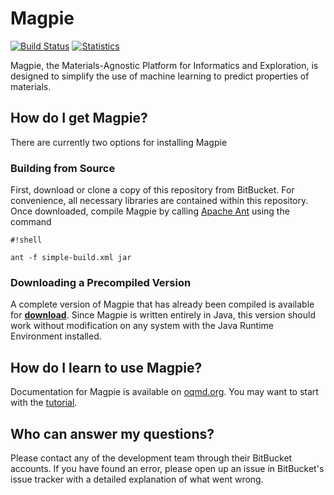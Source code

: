 # Magpie #

[![Build Status](https://drone.io/bitbucket.org/wolverton/magpie/status.png)](https://drone.io/bitbucket.org/wolverton/magpie/latest) [![Statistics](https://www.openhub.net/p/wolverton_magpie/widgets/project_thin_badge.gif)](https://www.openhub.net/p/wolverton_magpie)

Magpie, the Materials-Agnostic Platform for Informatics and Exploration, is designed to simplify the use of machine learning to predict properties of materials. 

## How do I get Magpie? ##

There are currently two options for installing Magpie

### Building from Source ###

First, download or clone a copy of this repository from BitBucket. For convenience, all necessary libraries are contained within this repository. Once downloaded, compile Magpie by calling [Apache Ant](http://ant.apache.org/) using the command
```
#!shell

ant -f simple-build.xml jar
```

### Downloading a Precompiled Version ###

A complete version of Magpie that has already been compiled is available for **[download](http://oqmd.org/static/analytics/magpie/Magpie.zip)**. Since Magpie is written entirely in Java, this version should work without modification on any system with the Java Runtime Environment installed.

## How do I learn to use Magpie? ##

Documentation for Magpie is available on [oqmd.org](http://oqmd.org/static/analytics/magpie/doc/). You may want to start with the [tutorial](oqmd.org/static/analytics/magpie/doc/tutorial.html).


## Who can answer my questions? ##

Please contact any of the development team through their BitBucket accounts. If you have found an error, please open up an issue in BitBucket's issue tracker with a detailed explanation of what went wrong.